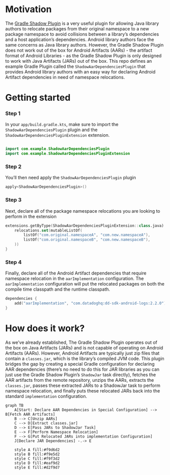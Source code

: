 # Motivation

The [Gradle Shadow Plugin](https://github.com/johnrengelman/shadow) is a very useful plugin for allowing Java library authors to relocate packages from their original namespace to a new package namespace to avoid collisions between a library’s dependencies and a host application’s dependencies. Android library authors face the same concerns as Java library authors. However, the Gradle Shadow Plugin does not work out of the box for Android Artifacts (AARs) - the artifact format of Android Libraries - as the Gradle Shadow Plugin is only designed to work with Java Artifacts (JARs) out of the box. This repo defines an example Gradle Plugin called the `ShadowAarDependenciesPlugin` that provides Android library authors with an easy way for declaring Android Artifact dependencies in need of namespace relocations.

# Getting started

### Step 1

In your `app/build.gradle.kts`, make sure to import the `ShadowAarDependenciesPlugin` plugin and the `ShadowAarDependenciesPluginExtension` extension. 

```kotlin

import com.example.ShadowAarDependenciesPlugin
import com.example.ShadowAarDependenciesPluginExtension
```

### Step 2

You’ll then need apply the `ShadowAarDependenciesPlugin` plugin

```kotlin
apply<ShadowAarDependenciesPlugin>()
```

### Step 3

Next, declare all of the package namespace relocations you are looking to perform in the extension

```kotlin
extensions.getByType(ShadowAarDependenciesPluginExtension::class.java).apply {
    relocations.set(mutableListOf(
        listOf("com.original.namespaceA", "com.new.namespaceA"),
        listOf("com.original.namespaceB", "com.new.namespaceB"),
    ))
}
```

### Step 4

Finally, declare all of the Android Artifact dependencies that require namespace relocation in the `aarImplementation` configuration. The `aarImplementation` configuration will put the relocated packages on both the compile time classpath and the runtime classpath.

```kotlin
dependencies {
    add("aarImplementation", "com.datadoghq:dd-sdk-android-logs:2.2.0")
}
```

# How does it work?

As we’ve already established, The Gradle Shadow Plugin operates out of the box on Java Artifacts (JARs) and is not capable of operating on Android Artifacts (AARs). However, Android Artifacts are typically just zip files that contain a `classes.jar`, which is the library’s compiled JVM code. This plugin bridges the gap by creating a special Gradle configuration for declaring AAR dependencies (there’s no need to do this for JAR libraries as you can just use the Gradle Shadow Plugin’s `ShadowJar` task directly), fetches the AAR artifacts from the remote repository, unzips the AARs, extracts the `classes.jar`, passes these extracted JARs to a ShadowJar task to perform namespace relocation, and finally puts these relocated JARs back into the standard `implementation` configuration.

```mermaid
graph TB
    A[Start: Declare AAR Dependencies in Special Configuration] --> B[Fetch AAR Artifacts]
    B --> C[Unzip AARs]
    C --> D[Extract classes.jar]
    D --> E[Pass JARs to ShadowJar Task]
    E --> F[Perform Namespace Relocation]
    F --> G[Put Relocated JARs into implementation Configuration]
    J[Declare JAR Dependencies] -.-> E

    style A fill:#f9d6d2
    style B fill:#f9e5d2
    style C fill:#f9f3d2
    style D fill:#eaf9d2
    style E fill:#d2f9d7
```
